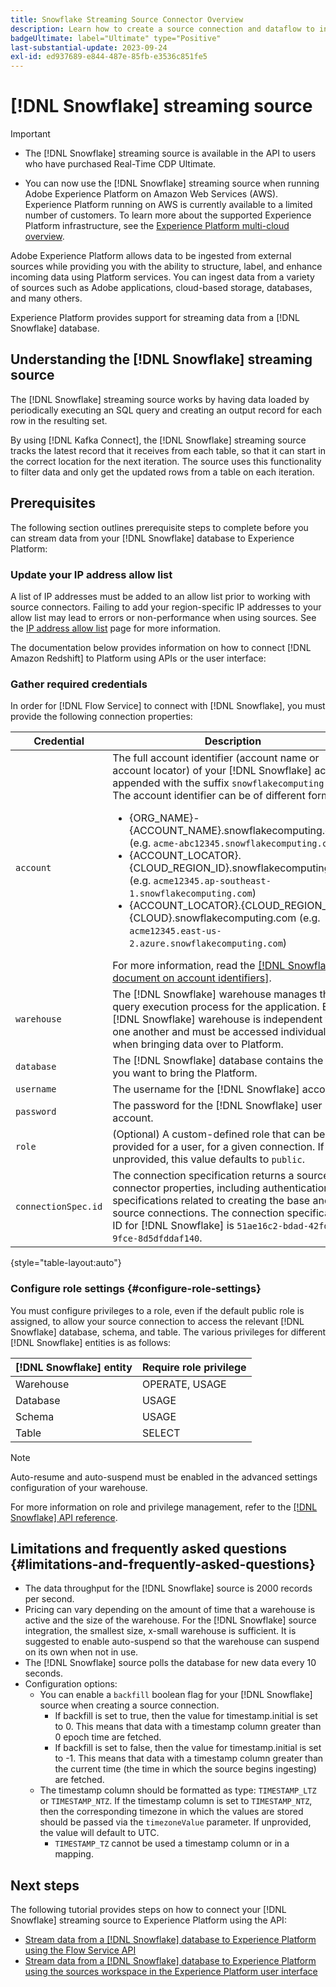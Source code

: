 ```yaml
---
title: Snowflake Streaming Source Connector Overview
description: Learn how to create a source connection and dataflow to ingest streaming data from your Snowflake instance to Adobe Experience Platform
badgeUltimate: label="Ultimate" type="Positive"
last-substantial-update: 2023-09-24
exl-id: ed937689-e844-487e-85fb-e3536c851fe5
---
```

# [!DNL Snowflake] streaming source

>[!IMPORTANT]
>
>* The [!DNL Snowflake] streaming source is available in the API to users who have purchased Real-Time CDP Ultimate.
>
>* You can now use the [!DNL Snowflake] streaming source when running Adobe Experience Platform on Amazon Web Services (AWS). Experience Platform running on AWS is currently available to a limited number of customers. To learn more about the supported Experience Platform infrastructure, see the [Experience Platform multi-cloud overview](../../../landing/multi-cloud.md).


Adobe Experience Platform allows data to be ingested from external sources while providing you with the ability to structure, label, and enhance incoming data using Platform services. You can ingest data from a variety of sources such as Adobe applications, cloud-based storage, databases, and many others.

Experience Platform provides support for streaming data from a [!DNL Snowflake] database.

## Understanding the [!DNL Snowflake] streaming source

The [!DNL Snowflake] streaming source works by having data loaded by periodically executing an SQL query and creating an output record for each row in the resulting set.

By using [!DNL Kafka Connect], the [!DNL Snowflake] streaming source tracks the latest record that it receives from each table, so that it can start in the correct location for the next iteration. The source uses this functionality to filter data and only get the updated rows from a table on each iteration.

## Prerequisites

The following section outlines prerequisite steps to complete before you can stream data from your [!DNL Snowflake] database to Experience Platform:

### Update your IP address allow list

A list of IP addresses must be added to an allow list prior to working with source connectors. Failing to add your region-specific IP addresses to your allow list may lead to errors or non-performance when using sources. See the [IP address allow list](../../ip-address-allow-list.md#ip-address-allow-list-for-streaming-sources) page for more information.

The documentation below provides information on how to connect [!DNL Amazon Redshift] to Platform using APIs or the user interface:

### Gather required credentials

In order for [!DNL Flow Service] to connect with [!DNL Snowflake], you must provide the following connection properties:

| Credential | Description |
| --- | --- |
| `account` | The full account identifier (account name or account locator) of your [!DNL Snowflake] account appended with the suffix `snowflakecomputing.com`. The account identifier can be of different formats: <ul><li>{ORG_NAME}-{ACCOUNT_NAME}.snowflakecomputing.com (e.g. `acme-abc12345.snowflakecomputing.com`)</li><li>{ACCOUNT_LOCATOR}.{CLOUD_REGION_ID}.snowflakecomputing.com (e.g. `acme12345.ap-southeast-1.snowflakecomputing.com`)</li><li>{ACCOUNT_LOCATOR}.{CLOUD_REGION_ID}.{CLOUD}.snowflakecomputing.com (e.g. `acme12345.east-us-2.azure.snowflakecomputing.com`)</li></ul> For more information, read the [[!DNL Snowflake document on account identifiers]](<https://docs.snowflake.com/en/user-guide/admin-account-identifier.html>). |
| `warehouse` | The [!DNL Snowflake] warehouse manages the query execution process for the application. Each [!DNL Snowflake] warehouse is independent from one another and must be accessed individually when bringing data over to Platform. |
| `database` | The [!DNL Snowflake] database contains the data you want to bring the Platform. |
| `username` | The username for the [!DNL Snowflake] account. |
| `password` | The password for the [!DNL Snowflake] user account. |
| `role` | (Optional) A custom-defined role that can be provided for a user, for a given connection. If unprovided, this value defaults to `public`. |
| `connectionSpec.id` | The connection specification returns a source's connector properties, including authentication specifications related to creating the base and source connections. The connection specification ID for [!DNL Snowflake] is `51ae16c2-bdad-42fd-9fce-8d5dfddaf140`. |

{style="table-layout:auto"}

### Configure role settings {#configure-role-settings}

You must configure privileges to a role, even if the default public role is assigned, to allow your source connection to access the relevant [!DNL Snowflake] database, schema, and table. The various privileges for different [!DNL Snowflake] entities is as follows:

| [!DNL Snowflake] entity | Require role privilege |
| --- | --- |
| Warehouse | OPERATE, USAGE |
| Database | USAGE |
| Schema | USAGE |
| Table | SELECT |

>[!NOTE]
>
>Auto-resume and auto-suspend must be enabled in the advanced settings configuration of your warehouse.

For more information on role and privilege management, refer to the [[!DNL Snowflake] API reference](<https://docs.snowflake.com/en/sql-reference/sql/grant-privilege>).

## Limitations and frequently asked questions {#limitations-and-frequently-asked-questions}

* The data throughput for the [!DNL Snowflake] source is 2000 records per second.
* Pricing can vary depending on the amount of time that a warehouse is active and the size of the warehouse. For the [!DNL Snowflake] source integration, the smallest size, x-small warehouse is sufficient. It is suggested to enable auto-suspend so that the warehouse can suspend on its own when not in use.
* The [!DNL Snowflake] source polls the database for new data every 10 seconds.
* Configuration options:
    * You can enable a `backfill` boolean flag for your [!DNL Snowflake] source when creating a source connection.
        * If backfill is set to true, then the value for timestamp.initial is set to 0. This means that data with a timestamp column greater than 0 epoch time are fetched.
        * If backfill is set to false, then the value for timestamp.initial is set to -1. This means that data with a timestamp column greater than the current time (the time in which the source begins ingesting) are fetched.
    * The timestamp column should be formatted as type: `TIMESTAMP_LTZ` or `TIMESTAMP_NTZ`. If the timestamp column is set to `TIMESTAMP_NTZ`, then the corresponding timezone in which the values are stored should be passed via the `timezoneValue` parameter. If unprovided, the value will default to UTC.
      * `TIMESTAMP_TZ` cannot be used a timestamp column or in a mapping.

## Next steps

The following tutorial provides steps on how to connect your [!DNL Snowflake] streaming source to Experience Platform using the API:

* [Stream data from a [!DNL Snowflake] database to Experience Platform using the Flow Service API](../../tutorials/api/create/databases/snowflake-streaming.md)
* [Stream data from a [!DNL Snowflake] database to Experience Platform using the sources workspace in the Experience Platform user interface](../../tutorials/ui/create/databases/snowflake-streaming.md)
